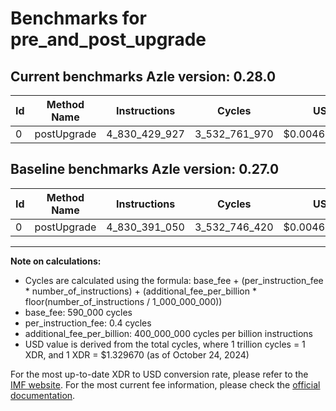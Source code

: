 # Benchmarks for pre_and_post_upgrade

## Current benchmarks Azle version: 0.28.0

| Id  | Method Name | Instructions  | Cycles        | USD           | USD/Million Calls | Change                           |
| --- | ----------- | ------------- | ------------- | ------------- | ----------------- | -------------------------------- |
| 0   | postUpgrade | 4_830_429_927 | 3_532_761_970 | $0.0046974076 | $4_697.40         | <font color="red">+38_877</font> |

## Baseline benchmarks Azle version: 0.27.0

| Id  | Method Name | Instructions  | Cycles        | USD           | USD/Million Calls |
| --- | ----------- | ------------- | ------------- | ------------- | ----------------- |
| 0   | postUpgrade | 4_830_391_050 | 3_532_746_420 | $0.0046973869 | $4_697.38         |

---

**Note on calculations:**

- Cycles are calculated using the formula: base_fee + (per_instruction_fee \* number_of_instructions) + (additional_fee_per_billion \* floor(number_of_instructions / 1_000_000_000))
- base_fee: 590_000 cycles
- per_instruction_fee: 0.4 cycles
- additional_fee_per_billion: 400_000_000 cycles per billion instructions
- USD value is derived from the total cycles, where 1 trillion cycles = 1 XDR, and 1 XDR = $1.329670 (as of October 24, 2024)

For the most up-to-date XDR to USD conversion rate, please refer to the [IMF website](https://www.imf.org/external/np/fin/data/rms_sdrv.aspx).
For the most current fee information, please check the [official documentation](https://internetcomputer.org/docs/current/developer-docs/gas-cost#execution).
